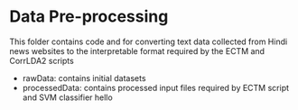 # Data Pre-processing
This folder contains code and for converting text data collected from Hindi news websites to the interpretable format required by the ECTM and CorrLDA2 scripts

- rawData: contains initial datasets
- processedData: contains processed input files required by ECTM script and SVM classifier
  hello
